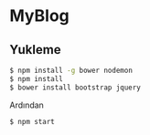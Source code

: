 # MyBlog

## Yukleme

```bash
$ npm install -g bower nodemon
$ npm install
$ bower install bootstrap jquery
```
Ardından

```bash
$ npm start
```

